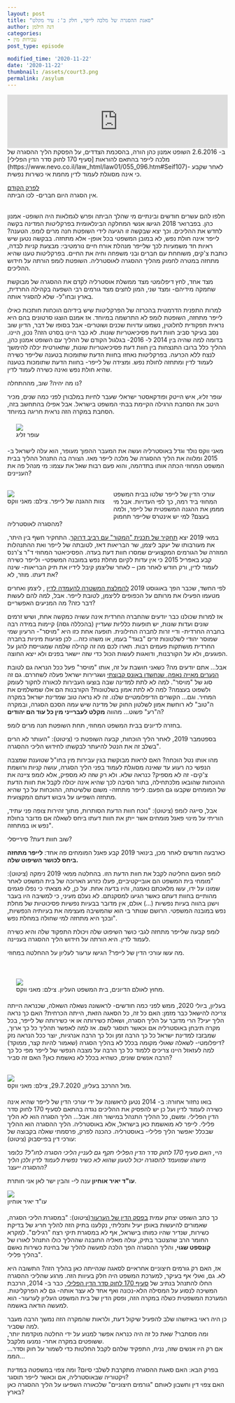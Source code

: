 ```yaml
---
layout: post
title: "סאגת ההסגרה של מלכה לייפר, חלק ב': עיר מקלט"
author: דנה הילמן
categories:
- עבירות מין
post_type: episode

modified_time: '2020-11-22'
date: '2020-11-22'
thumbnail: /assets/court3.png
permalink: /asylum
---
```



<iframe title="סאגת ההסגרה של מלכה לייפר, חלק ב': עיר מקלט" src="https://www.podbean.com/media/player/7qt55-f2f481?from=usersite&skin=2&share=1&fonts=Helvetica&auto=0&download=1&version=1" height="122" width="100%" style="border: none;" scrolling="no" data-name="pb-iframe-player"></iframe>


<br/>
ב- 2.6.2016 השופט אמנון כהן הורה, בהסכמת הצדדים, על הפסקת הליך ההסגרה של מלכה לייפר בהתאם להוראות [סעיף 170 לחוק סדר הדין הפלילי](https://www.nevo.co.il/law_html/law01/055_096.htm#Seif107)- לאחר שקבע כי אינה מסוגלת לעמוד לדין מחמת אי כשירות נפשית.   

 [לפרק הקודם](/leifer-insanity)
 <br/>
אין הסגרה היום חברים- לכו הביתה.

<br/>
חלפו להם עשרים חודשים ובינתיים מי שהלך הביתה ופרש לגמלאות היה השופט- אמנון כהן. בפברואר 2018 הגישו אנשי המחלקה הבינלאומית בפרקליטות המדינה בקשה לחדש את ההליכים. וכך יצא שבקשה זו הגיעה לידי השופטת חנה מרים לומפ. 
הטענה? לייפר אינה חולת נפש, לא במובן המשפטי בכל אופן- אלא מתחזה. בבקשה נטען שיש ראיות חד משמעיות לכך שלייפר מנהלת אורח חיים נורמטיבי: מבצעת קניות לבדה, כותבת צ'קים, משוחחת עם חברים ובני משפחה וחיה את החיים. בפרקליטות טענו שהיא מתחזה במטרה לחמוק מהליך ההסגרה לאוסטרליה. השופטת לומפ הורתה על חידוש ההליכים. 

מצד אחד, לחץ דיפלומטי מצד ממשלת אוסטרליה לקדם את ההסגרה של מבוקשת שחמקה מידיהם- 
ומצד שני, המון לחצים מצד גורמים רבי השפעה בקהילה החרדית, בארץ ובחו"ל- שלא להסגיר אותה.


למרות התפנית הדרמטית בהכרזה של הפרקליטות שיש בידיהם הוכחות חותכות כאילו לייפר מתחזה, השופטת לומפ לא התרשמה במיוחד. אז אמנם הוצגו סרטונים בהם היא נראית תפקודית לחלוטין, נשמעו עדויות שכנים ושוטרים- אבל בסופו של דבר, הדיון שוב נסב בעיקר סביב חוות דעת פסיכיאטריות שונות. לא כבר היינו בסרט הזה? נכון, היינו. בדומה למה שהיה בין 2014 ל- 2016- בגלגול הקודם של ההליך עם השופט אמנון כהן, ההליך כלל ברובו התנצחות בין חוות דעת פסיכיאטריות שונות, שתאורטית יכלה להימשך לנצח ללא הכרעה. בפרקליטות נאחזו בחוות הדעת שתומכות בטענה שלייפר כשירה לעמוד לדין ומתחזה לחולת נפש. ומצידה של לייפר- בחוות הדעת שתומכות בטענה שהיא חולת נפש ואינה כשירה לעמוד לדין.

נו מה יהיה? שוב, מההתחלה?



עופר זליג, איש הייטק ופודקאסטר ישראלי שעבר לחיות במלבורן לפני כמה שנים, מכיר היטב את הסחבת הרגילה הקיימת בבתי המשפט בישראל. אבל אפילו בהתחשב בזה, הסחבת במקרה הזה נראית חריגה במיוחד.
<div style="margin:20px 20px;">
    <img src='/assets/ofer-zelig.png'>
    <label style="display:block;">עופר זליג</label>
</div>

מאני ווקס נולד וגדל באוסטרליה ועשה את המעבר ההפוך מעופר, הוא עלה לישראל ב- 2015 ומלווה את הליך ההסגרה של מלכה לייפר מאז. הצורה בה התנהל ההליך בבית המשפט המחוזי הכתה אותו בתדהמה, והוא פעם רבות שאל את עצמו: מי מנהל פה את העניינים?   
<br/>
<div style="float:left; margin:0 20px 20px 0;">
    <img src='/assets/lawyers2.png'>
    <label style="display:block;">צוות ההגנה של לייפר. צילם: מאני ווקס </label>
</div>

עורכי הדין של לייפר שלטו בבית המשפט המחוזי ביד רמה, כך לפי העדויות. 
אבל מי מממן את ההגנה המשפטית של לייפר, ולמה בעצם? 
למי יש אינטרס שלייפר תחמוק מהסגרה לאוסטרליה?


במאי 2019 יצא [תחקיר של תכנית "המקור" עם רביב דרוקר](https://13tv.co.il/item/news/hamakor/season-16/episodes/full_ep_04-1038977/). התחקיר חשף בין היתר, את מעורבותו של יעקב ליצמן, שר הבריאות דאז, לטובתה של לייפר ואת ההתנהלות המוזרה של הגורמים המקצועיים שמסרו חוות דעת בעדה. הפסיכיאטר המחוזי ד"ר צ'רנס קבע באפריל 2015 כי אין עדות לקיום מחלת נפש במובנה המשפטי- ולייפר כשירה לעמוד לדין, ורק חודש לאחר מכן – לאחר שליצמן קיבל לידיו את תיק הבריאות- שינה את דעתו. מוזר, לא?

לפי החשד, שכבר הפך באוגוסט 2019
 [להמלצת המשטרה להעמדה לדין](https://www.globes.co.il/news/article.aspx?did=1001296204)
, ליצמן ואחרים מטעמו הפעילו את מרותם על הכפופים לליצמן, לטובת לייפר. אבל, למה להם לעשות דבר כזה? מה המניעים האפשריים? 

אז למרות שכולנו כבר יודעים שהחברה החרדית אינה עשויה כמקשה אחת, ושיש זרמים שונים ועדות שונות, יש תופעות כלליות שעדיין (בהכללה גסה) קיימות במידה רבה בחברה החרדית- ודיי זרות לחברה החילונית. תופעה אחת כזו היא "מויסר"- הרעיון שמי שמוסר יהודי לשלטונות זרים "בוגד" בעמו, או משהו כזה... לכן פגיעות מיניות בחברה החרדית מושתקות פעמים רבות. תארו לכם מה זה קהילה שלמה שמגוייסת להגן על הפוגעים, ולא על הקורבנות, ודואגות לעשות הכול כדי שזה יישאר בפנים ולא ייצא החוצה.

אבל... אתם יודעים מה? כשאני חושבת על זה, אותו "מויסר" פעל ככל הנראה גם לטובת
 [הנערים מאייה נאפה, שנחשדו באונס קבוצתי](https://avar-plyly.com/sister-where-is-my-complaint) 
 ושגרירות ישראל פעלה לשחררם. גם זה סוג של "מויסר". למה לא לתת למדינה שבה בוצעו העבירות לכאורה לחקור לעומק ולשפוט בעצמה? למה לא לתת אמון בשלטונות?
הקורבנות הם אלו שמשלמים את המחיר. וגם... הקשרים הדיפלומטיים שלנו. זה לא נראה טוב שמדינת ישראל במקרה ה"טוב" לא רוחשת אמון לשלטון החוק של מדינה שיש עמה הסכם הסגרה, ובמקרה ה"רע" פשוט... מהווה <b>מקלט לעברייני מין כל עוד הם יהודים</b>?   

בחזרה לדיונים בבית המשפט המחוזי, תחת השופטת חנה מרים לומפ. 


בספטמבר 2019, לאחר הליך הוכחות, קבעה השופטת כי (ציטוט): "העותר לא הרים בשלב זה את הנטל להיעתר לבקשתו לחידוש הליכי ההסגרה".   

מהו אותו נטל הוכחה? האם לראות מבוקשת בגין עבירות מין בחו"ל שטוענת שמצבה הנפשי כה רעוע עד שאינה מסוגלת לעמוד בפני הליך הסגרה, עושה קניות ורושמת צ'קים- זה לא מספיק? כנראה שלא. ולא רק שזה לא מספיק, אלא לומפ ציינה את ההוכחות שהובאו מלכתחילה, בתור הסיבה לכך שהיא אינה יכולה לקבל את חוות הדעת של המומחים שקבעו גם הפעם: לייפר מתחזה- משום שלשיטתה, ההוכחות על כך שהיא מתחזה השפיעו על גיבוש דעתם המקצועית. 

אבל, סייגה לומפ (ציטוט): "נוכח חוות הדעת הסותרות, מתוך זהירות צופה פני עתיד, הוריתי על מינוי פאנל מומחים אשר ייתן את חוות דעתו ביחס לשאלה אם מדובר בחולת נפש או במתחזה". 

שוב חוות דעת? סירייסלי?   
    
כארבעה חודשים לאחר מכן, בינואר 2019 קבע פאנל המומחים פה אחד: <b>לייפר מתחזה ביחס לכושר השיפוט שלה. </b>

לומפ הפעם החליטה לקבל את חוות הדעת הזו. בהחלטה ממאי 2019 נימקה (ציטוט): "מומחי בית המשפט הם אובייקטיביים, פעלו כזרוע הארוכה של בית המשפט לאחר שמונו על ידו, עשו מלאכתם נאמנה, והיו בדעה אחת. על כן, לא מצאתי כי נפלו פגמים מהותיים בחוות דעתם כאשר הגיעו למסקנתם. לא נעלם מעיני, כי למשיבה היו בעבר וישנן בהווה בעיות נפשיות (...) אולם, אין מדובר בבעיות נפשיות פסיכוטיות של מחלת נפש במובנה המשפטי. הרושם שנותר בי הוא שהמשיבה מעצימה את בעיותיה הנפשיות, ובכך היא מתחזה למי שחולה במחלת נפש".

לומפ קבעה שלייפר מתחזה לגבי כושר השיפוט שלה ויכולת התפקוד שלה והיא כשירה לעמוד לדין. היא הורתה על חידוש הליך ההסגרה בעניינה.

מה עשו עורכי הדין של לייפר? הגישו ערעור לעליון על ההחלטה במחוזי.   

<br/>
<div style="margin:20px;">
    <img src='/assets/hall1.png'>
    <label style="display:block;">מחוץ לאולם הדיונים, בית המשפט העליון. צילם: מאני ווקס. </label>
</div>

בעליון, ביולי 2020, ממש לפני כמה חודשים- לראשונה נשאלה השאלה, שכנראה הייתה צריכה להישאל כבר מזמן: האם כל זה, כל הסאגה הזאת, הייתה הכרחית? האם כך נראה הליך יעיל? הרי מדובר על הליך הסגרה, ושאלת כשירותה או אי כשירותה של לייפר, בכל מקרה תיבחן באוסטרליה אם וכאשר תוסגר לשם. אז למה לאפשר תהליך כל כך ארוך, שמבזבז למדינת ישראל כל כך הרבה זמן וכל כך הרבה אנרגיות, יוצר ככל הנראה נזק דיפלומטי- לשאלה שאולי מקומה בכלל לא בהליך הסגרה (שאמור להיות קצר, ממוקד)?   
למה לעזאזל היינו צריכים ללמוד כל כך הרבה על מצבה הנפשי של לייפר מפי כל כך הרבה אנשים שונים, כשהיא בכלל לא נאשמת כאן? האם זה סביר?   

<br/>
<div style="margin:0 20px 20px 0;">
    <img src='/assets/court2.png'>
    <label style="display:block;">מול ההרכב בעליון, 29.7.2020, צילם: מאני ווקס. </label>
</div>

בואו נחזור אחורה: ב- 2014 נטען לראשונה על ידי עורכי הדין של לייפר שהיא אינה כשירה לעמוד לדין ועל כן יש להפסיק את ההליכים נגדה בהתאם לסעיף 170 לחוק סדר הדין הפלילי. ומשם, כל ההליך התנהל במישור הזה. אבל... הליך הסגרה הוא לא הליך פלילי. לייפר לא מואשמת כאן בישראל, אלא באוסטרליה. הליך ההסגרה הוא ההליך שבכלל יאפשר הליך פלילי- באוסטרליה. 
כהכנה לפרק, פרסמתי שאלה בקבוצה של עורכי דין בפייסבוק (ציטוט): 


<i>
היי,
האם סעיף 170 לחוק סדר הדין הפלילי תקף גם לעניין הליכי הסגרה לחו"ל? כלומר מישהו שמועמד להסגרה יכול לטעון שהוא לא כשיר נפשית לעמוד לדין ולכן הליך ההסגרה ייעצר?
</i>

<b>עו"ד יאיר אוחיון </b>ענה לי- והבין ישר לאן אני חותרת.

<div style="margin:0 20px 20px 0;">
    <img src='/assets/yair.png'>
    <label style="display:block; width:">עו"ד יאיר אוחיון </label>
</div>

כך כתב השופט יצחק עמית [בפסק הדין של הערעור](https://www.toledano.co.il/%D7%A2%D7%A4-4694-20-%D7%9E%D7%9C%D7%9B%D7%94-%D7%9C%D7%99%D7%99%D7%A4%D7%A8-%D7%A0-%D7%94%D7%99%D7%95%D7%A2%D7%A5-%D7%94%D7%9E%D7%A9%D7%A4%D7%98%D7%99-%D7%9C%D7%9E%D7%9E%D7%A9%D7%9C%D7%94-%D7%A4/%D7%A4%D7%A1%D7%99%D7%A7%D7%94-%D7%97%D7%99%D7%A0%D7%9D/)(ציטוט): "במסגרת הליכי הסגרה, שאמורים להיעשות באופן יעיל ותכליתי, נקלענו בתיק הזה להליך חריג של בדיקת כשירות, שנדיר שהיו כמותו בישראל, אף לא במסגרת תיקי רצח "רגילים". למקרא החומר הרב שהצטבר בתיק, עולה מאליה התובנה שההליך כולו התנהל לאורו של <b>קונספט שגוי</b>, והליך ההסגרה הפך הלכה למעשה להליך של בחינת כשירות נאשם בהליך פלילי".

אז, האם רק גורמים חיצוניים אחראיים לסאגה שנהייתה כאן בהליך הזה? התשובה היא לא. גם, ואולי אף בעיקר, למערכת המשפט היה חלק בעיוות הזה. מרגע שהליכי ההסגרה החלו להתנהל בנתיב של [סעיף 170 לחוק סדר הדין הפלילי](https://www.nevo.co.il/law_html/law01/055_096.htm#Seif107), כבר ב- 2014, הרכבת המשיכה לנסוע על המסילה הלא-נכונה ואף אחד לא עצר אותה- גם לא הפרקליטות. המערכת המשפטית כשלה במקרה הזה, ופסק הדין של בית המשפט העליון לָערעור- הוא למעשה הודאה באשמה.

כן היה ראוי באיזשהו שלב להפעיל שיקול דעת, ולראות שהמקרה הזה נמשך הרבה מעבר למה שסביר.   
ומה מסתבר? שאת כל זה היה כנראה אפשר למנוע על ידי החלטה מוקדמת יותר, ששופטים במקרה אחר- נמנעו מלקבל.   
אם רק היו אנשים שזה, נניח, התפקיד שלהם לקבל החלטות כדי לשמור על חוק וסדר... הממ... 

בפרק הבא: האם סאגת ההסגרה מתקרבת לשלבי סיום? ומה צפוי במשפטה במדינת ויקטוריה שבאוסטרליה, אם וכאשר לייפר תוסגר?   
האם  צפוי דין וחשבון לאותם "גורמים חיצוניים" שלכאורה השפיעו על הליך ההסגרה כאן בארץ?





<br/>
